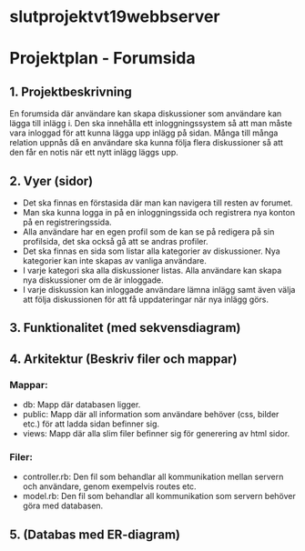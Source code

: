 # slutprojektvt19webbserver

# Projektplan - Forumsida

## 1. Projektbeskrivning
En forumsida där användare kan skapa diskussioner som användare kan lägga till inlägg i.
Den ska innehålla ett inloggningssystem så att man måste vara inloggad för att kunna lägga
upp inlägg på sidan. Många till många relation uppnås då en användare ska kunna följa
flera diskussioner så att den får en notis när ett nytt inlägg läggs upp.

## 2. Vyer (sidor)
* Det ska finnas en förstasida där man kan navigera till resten av forumet.
* Man ska kunna logga in på en inloggningssida och registrera nya konton på en registreringssida.
* Alla användare har en egen profil som de kan se på redigera på sin profilsida, det ska också gå att se andras profiler.
* Det ska finnas en sida som listar alla kategorier av diskussioner. Nya kategorier kan inte skapas av vanliga användare.
* I varje kategori ska alla diskussioner listas. Alla användare kan skapa nya diskussioner om de är inloggade.
* I varje diskussion kan inloggade användare lämna inlägg samt även välja att följa diskussionen för att få uppdateringar när nya inlägg görs.

## 3. Funktionalitet (med sekvensdiagram)


## 4. Arkitektur (Beskriv filer och mappar)
### Mappar:
* db: Mapp där databasen ligger.
* public: Mapp där all information som användare behöver (css, bilder etc.) för att ladda sidan befinner sig.
* views: Mapp där alla slim filer befinner sig för generering av html sidor.

### Filer:
* controller.rb: Den fil som behandlar all kommunikation mellan servern och användare, genom exempelvis routes etc.
* model.rb: Den fil som behandlar all kommunikation som servern behöver göra med databasen.

## 5. (Databas med ER-diagram)
